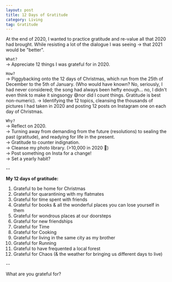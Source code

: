 ```yaml
---
layout: post
title: 12 Days of Gratitude
category: Living
tag: Gratitude
---
```


At the end of 2020, I wanted to practice gratitude and re-value all that 2020 had brought. While resisting a lot of the dialogue I was seeing -> that 2021 would be "better".

`What?`  
-> Appreciate 12 things I was grateful for in 2020.

`How?`  
-> Piggybacking onto the 12 days of Christmas, which run from the 25th of December to the 5th of January. (Who would have known? No, seriously, I had never considered; the song had always been hefty enough... no, I didn't even think to make it singsongy 😅nor did I count things. Gratitude is best non-numeric).
-> Identifying the 12 topics, cleansing the thousands of pictures I had taken in 2020 and posting 12 posts on Instagram one on each day of Christmas.

`Why?`  
-> Reflect on 2020.  
-> Turning away from demanding from the future (resolutions) to sealing the past (gratitude), and readying for life in the present.  
-> Gratitude to counter indignation.  
-> Cleanse my photo library. (>10,000 in 2020 🥲)  
-> Post something on Insta for a change!  
-> Set a yearly habit?

--

**My 12 days of gratitude:**
1. Grateful to be home for Christmas
2. Grateful for quarantining with my flatmates
3. Grateful for time spent with friends
4. Grateful for books & all the wonderful places you can lose yourself in them
5. Grateful for wondrous places at our doorsteps
6. Grateful for new friendships
7. Grateful for Time
8. Grateful for Cooking
9. Grateful for living in the same city as my brother
10. Grateful for Running
11. Grateful to have frequented a local forest
12. Grateful for Chaos (& the weather for bringing us different days to live)

--

What are you grateful for?
